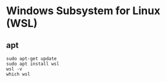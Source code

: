 # Windows Subsystem for Linux (WSL)

## apt
```
sudo apt-get update
sudo apt install wsl
wsl -v
which wsl
```
